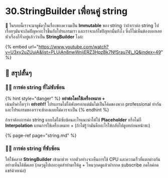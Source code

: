 # 30.StringBuilder เพื่อนคู่ string

💬 ในรอบนี้เราจะมาดูชัดๆในเรื่องของความเป็น **Immutable** ของ string ว่าถ้าเราต่อ string ไปเรื่อยๆมันจะเกิดปัญหาอะไรขึ้นกับโปรแกรมเรา และเราจะแก้ไขปัญหานั้นยังไง ซึ่งก็ไม่เห็นต้องบอกเลยหัวเรื่องก็จั่วอยู่แล้วว่าเป็น **StringBuilder** ไงล่ะ

{% embed url="https://www.youtube.com/watch?v=U3xy2uZUuiA&list=PLUjAn8nwWnijERZ3HpzBk7NfSrau74\_lQ&index=49" %}

## 🎯 สรุปสั้นๆ

### 👨‍🚀 การต่อ string ที่ไม่ซับซ้อน

{% hint style="danger" %}
**อย่าต่อโดยใช้เครื่องหมาย +**  
เน้นย้ำคำโตๆว่า **อย่างทำ!!** โปรแกรมไม่ได้พังหรอกแต่มันไม่เป็นโค้ดของพวก professional ทำกัน และโปรแกรมของเราจะช้าลงแบบไม่ควรจะเป็น
{% endhint %}

ถ้าเราต้องการต่อ string แบบไม่ได้ซับซ้อนอะไรแนะนำให้ใช้ **Placeholder** หรือไม่ก็ **Interpolation** แทนการใช้เครื่องหมาย + \(ถ้าไม่รู้ว่ามันคืออะไรให้กลับไปดูบทก่อนหน้าซะ\)

{% page-ref page="string.md" %}

### 👨‍🚀 การต่อ string ที่ซับซ้อน

ให้ใช้คลาส **StringBuilder** เข้ามาช่วย จากตัวอย่างจะเห็นการใช้ CPU และความเร็วที่แตกต่างกันอย่างเห็นได้ชัดเลย \(กดๆดูไปเถอะอุตส่าทำมาให้ดู + ไหนๆกดดูแล้วฝากกด subscribe กดไลค์กดแชร์ด้วยเน่อ\)

